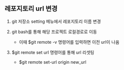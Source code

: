 ## 레포지토리 url 변경

1. git 저장소 setting 메뉴에서 레포지토리 이름 변경

2. git bash를 통해 해당 프로젝트 로컬경로로 이동

   - 이때 $git remote -v 명령어를 입력하면 이전 url이 나옴

3. $git remote set url 명령어를 통해 url 리셋팅

   - $git remote set-url origin new_url